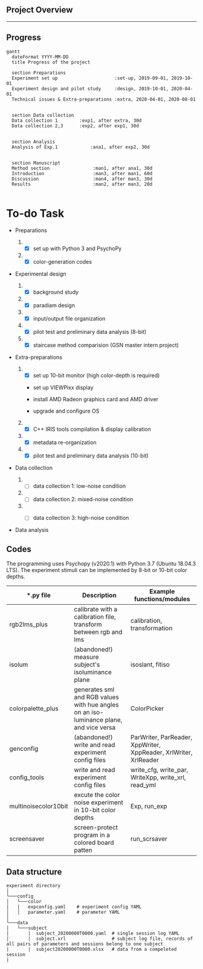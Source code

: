 
## Project Overview


---


## Progress


```mermaid
gantt
  dateFormat YYYY-MM-DD
  title Progress of the project
  
  section Preparations
  Experiment set up                     :set-up, 2019-09-01, 2019-10-01
  Experiment design and pilot study     :design, 2019-10-01, 2020-04-01
  Technical issues & Extra-preparations :extra, 2020-04-01, 2020-08-01
  

  section Data collection
  Data collection 1        :exp1, after extra, 30d
  Data collection 2,3      :exp2, after exp1, 30d
  

  section Analysis
  Analysis of Exp.1            :ana1, after exp2, 30d


  section Manuscript
  Method section                :man1, after ana1, 30d
  Introduction                  :man3, after man1, 60d
  Discussion                    :man4, after man3, 30d
  Results                       :man2, after man3, 20d
  
```

# To-do Task

* Preparations

    1. * [x]    set up with Python 3 and PsychoPy

    2. * [x]    color-generation codes 

* Experimental design

    1. * [x]    background study

    2. * [x]    paradiam design
    
    3. * [x]    input/output file organization
    
    4. * [x]    pilot test and preliminary data analysis (8-bit)
    
    5. * [x]    staircase method comparision (GSN master intern project)

* Extra-preparations

    1. * [x]    set up 10-bit monitor (high color-depth is required)
    
        - set up VIEWPixx display
        
        - install AMD Radeon graphics card and AMD driver
        
        - upgrade and configure OS
        
    2. * [x]    C++ IRIS tools compilation & display calibration
    
    3. * [x]    metadata re-organization
    
    4. * [x]    pilot test and preliminary data analysis (10-bit)
    
* Data collection

    1. * [ ]    data collection 1: low-noise condition
    
    2. * [ ]    data collection 2: mixed-noise condition
    
    3. * [ ]    data collection 3: high-noise condition


* Data analysis


## Codes
The programming uses Psychopy (v2020.1) with Python 3.7 (Ubuntu 18.04.3 LTS).
The experiment stimuli can be implemented by 8-bit or 10-bit color depths.  

| *.py file | Description | Example functions/modules |
| --- | --- | --- |
| rgb2lms_plus | calibrate with a calibration file, transform between rgb and lms | calibration, transformation |
| isolum | (abandoned!) measure subject's isoluminance plane | isoslant, fitiso |
| colorpalette_plus | generates sml and RGB values with hue angles on an iso-luminance plane, and vice versa | ColorPicker|
| genconfig | (abandoned!) write and read experiment config files | ParWriter, ParReader, XppWriter, XppReader, XrlWriter, XrlReader |
| config_tools | write and read experiment config files | write_cfg, write_par, WriteXpp, write_xrl, read_yml |
| multinoisecolor10bit | excute the color noise experiment in 10-bit color depths| Exp, run_exp |
| screensaver | screen-protect program in a colored board patten | run_scrsaver |

## Data structure
```
experiment directory  
│
└───config
│   └───color
|   |   expconfig.yaml    # experiment config YAML
│   │   parameter.yaml    # parameter YAML
│   
└───data
│   └───subject
|       |  subject_20200000T0000.yaml  # single session log YAML
|       |  subject.xrl                 # subject log file, records of all pairs of parameters and sessions belong to one subject 
|       |  subject20200000T0000.xlsx   # data from a compeleted session
|
```
